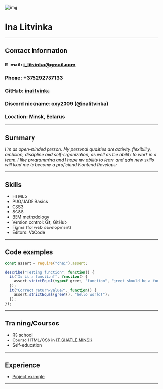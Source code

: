 ![img](https://avatars.githubusercontent.com/u/93608636?s=400&u=87e8df99009265bc6a11456bbdea54cee8148fdc&v=4)

# **Ina Litvinka**

***
## Contact information
### __E-mail:__ i_litvinka@gmail.com
### __Phone:__ +375292787133
### __GitHub:__ [inalitvinka](https://github.com/inalitvinka)
### __Discord nickname:__ oxy2309 (@inalitvinka)
### __Location:__ Minsk, Belarus

***

## Summary
_I'm an open-minded person. My personal qualities are activity, flexibility, ambition, discipline and self-organization, as well as the ability to work in a team. I like programming and I hope my ability to learn and gain new skills will lead me to become a proficiend Frontend Developer_

***

## Skills
* HTML5
* PUG/JADE Basics
* CSS3
* SCSS
* BEM methodology
* Version control: Git, GitHub
* Figma (for web development)
* Editors: VSCode

***

## Code examples
```javascript
const assert = require("chai").assert;

describe("Testing function", function() {
  it("Is it a function?", function() {
    assert.strictEqual(typeof greet, "function", "greet should be a function");
  });
  it("Correct return-value?", function() {
    assert.strictEqual(greet(), "hello world!");
  });
});

```

***

## Training/Courses
* RS school
* Course HTML/CSS in [IT SHATLE MINSK](https://it-shatle.by)
* Self-education 

***

## Experience
* [Project example](https://github.com/inalitvinka/diplom)

***




